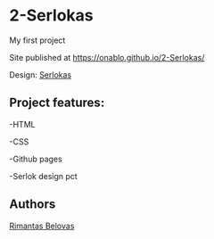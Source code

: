# 2-Serlokas

My first project

Site published at https://onablo.github.io/2-Serlokas/

Design: [Serlokas]( https://cdn.discordapp.com/attachments/648536139677958156/648860542743740428/404-Web-Page-Design-Examples-6.png)

## Project features:

-HTML

-CSS

-Github pages

-Serlok design pct  

## Authors 

[Rimantas Belovas](https://github.com/belauzas)
